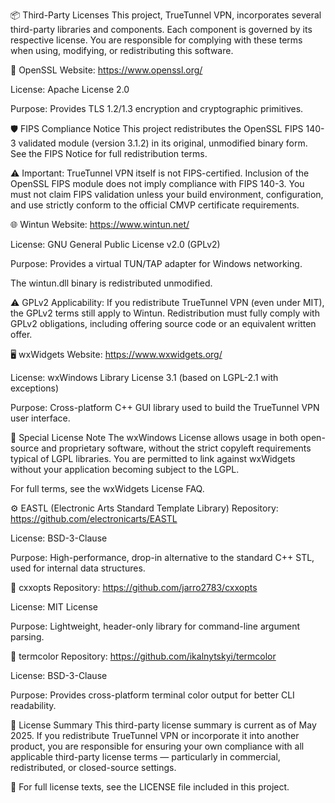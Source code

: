 📦 Third-Party Licenses
This project, TrueTunnel VPN, incorporates several third-party libraries and components.
Each component is governed by its respective license. You are responsible for complying with these terms when using, modifying, or redistributing this software.

🔐 OpenSSL
Website: https://www.openssl.org/

License: Apache License 2.0

Purpose: Provides TLS 1.2/1.3 encryption and cryptographic primitives.

🛡️ FIPS Compliance Notice
This project redistributes the OpenSSL FIPS 140-3 validated module (version 3.1.2) in its original, unmodified binary form.
See the FIPS Notice for full redistribution terms.

⚠️ Important:
TrueTunnel VPN itself is not FIPS-certified.
Inclusion of the OpenSSL FIPS module does not imply compliance with FIPS 140-3.
You must not claim FIPS validation unless your build environment, configuration, and use strictly conform to the official CMVP certificate requirements.

🌐 Wintun
Website: https://www.wintun.net/

License: GNU General Public License v2.0 (GPLv2)

Purpose: Provides a virtual TUN/TAP adapter for Windows networking.

The wintun.dll binary is redistributed unmodified.

⚠️ GPLv2 Applicability:
If you redistribute TrueTunnel VPN (even under MIT), the GPLv2 terms still apply to Wintun.
Redistribution must fully comply with GPLv2 obligations, including offering source code or an equivalent written offer.

🖥️ wxWidgets
Website: https://www.wxwidgets.org/

License: wxWindows Library License 3.1 (based on LGPL-2.1 with exceptions)

Purpose: Cross-platform C++ GUI library used to build the TrueTunnel VPN user interface.

📜 Special License Note
The wxWindows License allows usage in both open-source and proprietary software, without the strict copyleft requirements typical of LGPL libraries.
You are permitted to link against wxWidgets without your application becoming subject to the LGPL.

For full terms, see the wxWidgets License FAQ.

⚙️ EASTL (Electronic Arts Standard Template Library)
Repository: https://github.com/electronicarts/EASTL

License: BSD-3-Clause

Purpose: High-performance, drop-in alternative to the standard C++ STL, used for internal data structures.

🧩 cxxopts
Repository: https://github.com/jarro2783/cxxopts

License: MIT License

Purpose: Lightweight, header-only library for command-line argument parsing.

🎨 termcolor
Repository: https://github.com/ikalnytskyi/termcolor

License: BSD-3-Clause

Purpose: Provides cross-platform terminal color output for better CLI readability.

📄 License Summary
This third-party license summary is current as of May 2025.
If you redistribute TrueTunnel VPN or incorporate it into another product, you are responsible for ensuring your own compliance with all applicable third-party license terms — particularly in commercial, redistributed, or closed-source settings.

📘 For full license texts, see the LICENSE file included in this project.
